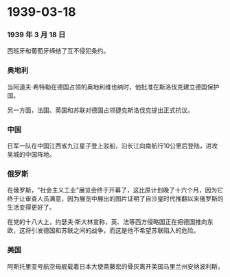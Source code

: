 # 1939-03-18

### 1939 年 3 月 18 日

西班牙和葡萄牙缔结了互不侵犯条约。

### 奥地利

当阿道夫·希特勒在德国占领的奥地利维也纳时，他批准在斯洛伐克建立德国保护国。

另一方面，法国、英国和苏联对德国占领捷克斯洛伐克提出正式抗议。

### 中国

日军一队在中国江西省九江星子登上驳船，沿长江向南航行10公里后登陆，进攻吴城的中国阵地。

### 俄罗斯

在俄罗斯，"社会主义工业"展览会终于开幕了，这比原计划晚了十六个月，因为它终于让审查人员满意，因为展览中展出的图片证明了自沙皇时代推翻以来俄罗斯的生活变得更好了。

在党的十八大上，约瑟夫·斯大林宣称，英、法等西方侵略国正在把德国推向东欧，这将引发德国和苏联之间的战争，而这是他不希望苏联陷入的危险。

### 美国

阿斯托里亚号航空母舰载着日本大使斋藤宏的骨灰离开美国马里兰州安纳波利斯。